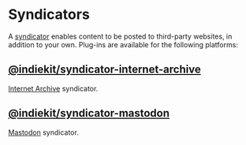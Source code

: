 # Syndicators

A [syndicator](../concepts#syndicator) enables content to be posted to third-party websites, in addition to your own. Plug-ins are available for the following platforms:

## [@indiekit/syndicator-internet-archive](https://npmjs.org/package/@indiekit/syndicator-internet-archive)

<Badge type="tip" text="Offical" />

[Internet Archive](https://archive.org) syndicator.

## [@indiekit/syndicator-mastodon](https://npmjs.org/package/@indiekit/syndicator-mastodon)

<Badge type="tip" text="Offical" />

[Mastodon](https://joinmastodon.org) syndicator.
